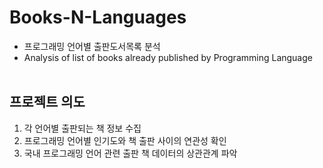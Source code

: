 # Books-N-Languages
* 프로그래밍 언어별 출판도서목록 분석
* Analysis of list of books already published by Programming Language <br/><br/>

## 프로젝트 의도
1. 각 언어별 출판되는 책 정보 수집
2. 프로그래밍 언어별 인기도와 책 출판 사이의 연관성 확인
3. 국내 프로그래밍 언어 관련 출판 책 데이터의 상관관계 파악


